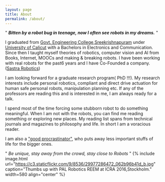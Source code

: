 ```yaml
---
layout: page
title: About
permalink: /about/
---
```




" ***Bitten by a robot bug in teenage, now I often see robots in my dreams.*** "

I graduated from [Govt. Engineering College,Sreekrishnapuram](http://www.gecskp.ac.in) under [University of Calicut](http://www.universityofcalicut.info/) with a Bachelors in Electronics and Communication. Since then I taught myself theories of robotics, computer vision and AI from  Books, Internet, MOOCs and making & breaking robots. I have been working with real robots for the past6 years and I have Co-Founded a company.([Sastra Robotics](http://www.sastrarobotics.com))

I am looking forward for a graduate research program( PhD !!!). My research interests include personal robotics, compliant and direct drive actuation for human safe personal robots, manipulation planning etc. If any of the professors are reading this and is interested in me, I am always ready for a talk.

I spend most of the time forcing some stubborn robot to do something meaningful. When I am not with the robots, you can find me reading something or exploring new places.  My reading list spans from technical journals and magazines to philosophy and life. In short I am a voracious reader.

 I am also a  ["good procrastinator"](http://paulgraham.com/procrastination.html), who puts away less important stuffs of life for the bigger ones. 

" *Be unique, stay away from the crowd, stay close to Robots* "
{% include image.html url="https://c3.staticflickr.com/9/8536/29977286472_062b96b41d_b.jpg" caption="Thumbs up with PAL Robotics REEM at ICRA 2016,Stockholm." width=580 align="center" %}

